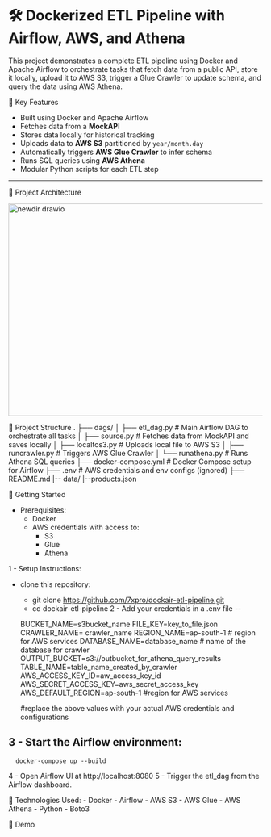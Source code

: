 # 🛠️ Dockerized ETL Pipeline with Airflow, AWS, and Athena

This project demonstrates a complete ETL pipeline using Docker and Apache Airflow to orchestrate tasks that fetch data from a public API, store it locally, upload it to AWS S3, trigger a Glue Crawler to update schema, and query the data using AWS Athena.


📌 Key Features

- Built using Docker and Apache Airflow
- Fetches data from a **MockAPI**
- Stores data locally for historical tracking
- Uploads data to **AWS S3** partitioned by `year/month.day`
- Automatically triggers **AWS Glue Crawler** to infer schema
- Runs SQL queries using **AWS Athena**
- Modular Python scripts for each ETL step

---

🔧 Project Architecture

<img width="931" height="421" alt="newdir drawio" src="https://github.com/user-attachments/assets/e2b02147-2d40-475c-837e-2f76527b69c0" />


📂 Project Structure
.
├── dags/
│   ├── etl_dag.py          # Main Airflow DAG to orchestrate all tasks
│   ├── source.py           # Fetches data from MockAPI and saves locally
│   ├── localtos3.py        # Uploads local file to AWS S3
│   ├── runcrawler.py       # Triggers AWS Glue Crawler
│   └── runathena.py        # Runs Athena SQL queries
├── docker-compose.yml      # Docker Compose setup for Airflow
├── .env                    # AWS credentials and env configs (ignored)
├── README.md
|-- data/
    |--products.json


🚀 Getting Started
  - Prerequisites:
    - Docker
    - AWS credentials with access to:
      - S3
      - Glue
      - Athena
     
        
1 - Setup Instructions:
   - clone this repository:
       - git clone https://github.com/7xpro/dockair-etl-pipeline.git
       - cd dockair-etl-pipeline
2 - Add your credentials in a .env file
  --

      BUCKET_NAME=s3bucket_name
      FILE_KEY=key_to_file.json
      CRAWLER_NAME= crawler_name
      REGION_NAME=ap-south-1 # region for AWS services
      DATABASE_NAME=database_name # name of the database for crawler
      OUTPUT_BUCKET=s3://outbucket_for_athena_query_results
      TABLE_NAME=table_name_created_by_crawler
      AWS_ACCESS_KEY_ID=aw_access_key_id
      AWS_SECRET_ACCESS_KEY=aws_secret_access_key
      AWS_DEFAULT_REGION=ap-south-1 #region for AWS services
      
      #replace the above values with your actual AWS credentials and configurations

   
3 - Start the Airflow environment:
  - 
      docker-compose up --build

4 - Open Airflow UI at http://localhost:8080
5 - Trigger the etl_dag from the Airflow dashboard.


🧪 Technologies Used:
    - Docker
    - Airflow
    - AWS S3
    - AWS Glue
    - AWS Athena
    - Python
    - Boto3

🎥 Demo

     


    






